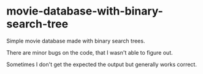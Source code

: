 # movie-database-with-binary-search-tree

Simple movie database made with binary search trees.

There are minor bugs on the code, that I wasn't able to figure out.

Sometimes I don't get the expected the output but generally works correct.
